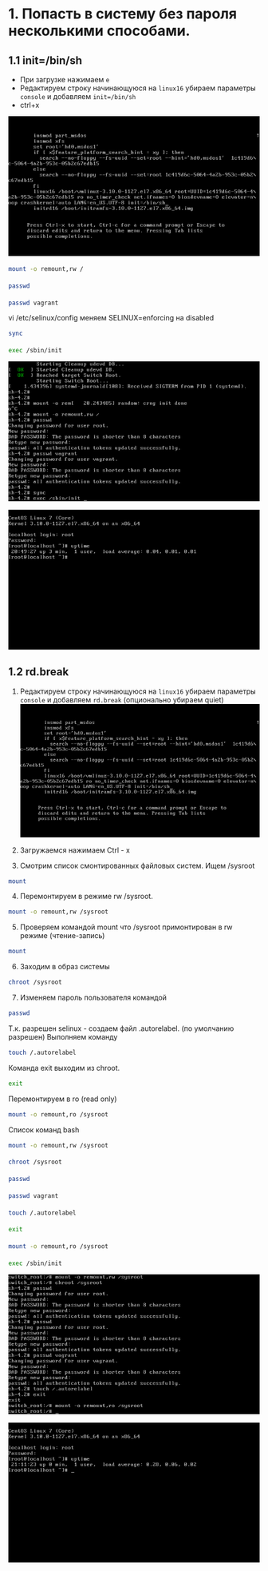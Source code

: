 # 1. Попасть в систему без пароля несколькими способами.
## 1.1 init=/bin/sh
 - При загрузке нажимаем `e`
 - Редактируем строку начинающуюся на `linux16` убираем параметры `console` и добавляем `init=/bin/sh`
 - ctrl+x

![solution_1](./pictures/passwd/solution_1/boot.png)

```bash
mount -o remount,rw /

passwd

passwd vagrant

```

vi /etc/selinux/config меняем SELINUX=enforcing на disabled

```bash
sync

exec /sbin/init
```

![solution_1](./pictures/passwd/solution_1/passwd.png)


![solution_1](./pictures/passwd/solution_1/root.png)

## 1.2 rd.break

1. Редактируем строку начинающуюся на `linux16` убираем параметры `console` и добавляем `rd.break` (опционально убираем quiet)
![solution_1](./pictures/passwd/solution_1/boot.png)

2. Загружаемся нажимаем Ctrl - x

3. Смотрим список смонтированных файловых систем. Ищем /sysroot
```bash
mount
```

4. Перемонтируем  в режиме rw /sysroot.  
```bash
mount -o remount,rw /sysroot
```
5. Проверяем командой mount что /sysroot примонтирован в rw режиме (чтение-запись)
```bash
mount
```

6. Заходим в образ системы 
```bash
chroot /sysroot
```

7. Изменяем пароль пользователя командой
```bash
passwd
```

Т.к. разрешен selinux - создаем файл .autorelabel. (по умолчанию разрешен) Выполняем команду
```bash
touch /.autorelabel
```

Команда exit выходим из chroot.
```bash
exit
```

Перемонтируем  в ro (read only)  
```bash
mount -o remount,ro /sysroot
```

Список команд bash
```bash
mount -o remount,rw /sysroot

chroot /sysroot

passwd

passwd vagrant

touch /.autorelabel

exit

mount -o remount,ro /sysroot

exec /sbin/init
```


![solution_2](./pictures/passwd/solution_2/passwd.png)


![solution_2](./pictures/passwd/solution_2/root.png)


